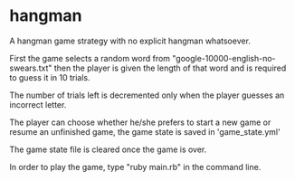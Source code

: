 # hangman

A hangman game strategy with no explicit hangman whatsoever.

First the game selects a random word from "google-10000-english-no-swears.txt"
then the player is given the length of that word and is required to guess it in 10 trials.

The number of trials left is decremented only when the player guesses an incorrect letter.

The player can choose whether he/she prefers to start a new game or resume an unfinished game,
the game state is saved in 'game_state.yml'

The game state file is cleared once the game is over.

In order to play the game, type "ruby main.rb" in the command line.

